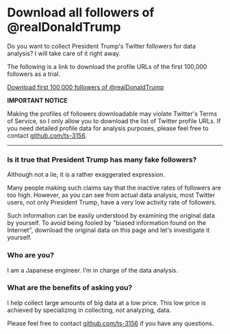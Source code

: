 # Download all followers of @realDonaldTrump

Do you want to collect President Trump's Twitter followers for data analysis? I will take care of it right away.

The following is a link to download the profile URLs of the first 100,000 followers as a trial.

[Download first 100,000 followers of @realDonaldTrump]()

**IMPORTANT NOTICE**

Making the profiles of followers downloadable may violate Twitter's Terms of Service, so I only allow you to download the list of Twitter profile URLs.
If you need detailed profile data for analysis purposes, please feel free to contact [github.com/ts-3156](https://github.com/ts-3156).

----

### Is it true that President Trump has many fake followers?

Although not a lie, it is a rather exaggerated expression.

Many people making such claims say that the inactive rates of followers are too high.
However, as you can see from actual data analysis, most Twitter users, not only President Trump, have a very low activity rate of followers.

Such information can be easily understood by examining the original data by yourself.
To avoid being fooled by "biased information found on the Internet", download the original data on this page and let's investigate it yourself.

### Who are you?

I am a Japanese engineer. I’m in charge of the data analysis.

### What are the benefits of asking you?

I help collect large amounts of big data at a low price. This low price is achieved by specializing in collecting, not analyzing, data.

Please feel free to contact [github.com/ts-3156](https://github.com/ts-3156) if you have any questions.
